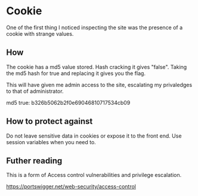# Cookie
One of the first thing I noticed inspecting the site was the presence of a cookie with strange values.  

## How
The cookie has a md5 value stored. Hash cracking it gives "false". Taking the md5 hash for true and replacing it gives you the flag.

This will have given me admin access to the site, escalating my privaledges to that of administrator.

md5 true: b326b5062b2f0e69046810717534cb09  

## How to protect against

Do not leave sensitive data in cookies or expose it to the front end. Use session variables when you need to.  

## Futher reading

This is a form of Access control vulnerabilities and privilege escalation.  

<https://portswigger.net/web-security/access-control>